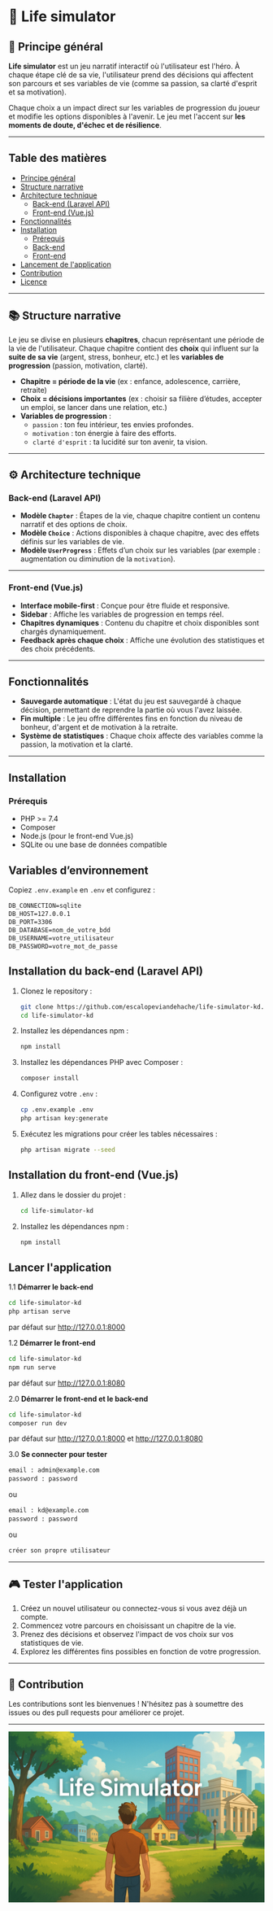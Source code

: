 # 🌌 Life simulator

## 🧩 Principe général

**Life simulator** est un jeu narratif interactif où l'utilisateur est l'héro. À chaque étape clé de sa vie, l'utilisateur prend des décisions qui affectent son parcours et ses variables de vie (comme sa passion, sa clarté d'esprit et sa motivation).

Chaque choix a un impact direct sur les variables de progression du joueur et modifie les options disponibles à l'avenir. Le jeu met l'accent sur **les moments de doute, d'échec et de résilience**.

---

## Table des matières
- [Principe général](#principe-général)
- [Structure narrative](#structure-narrative)
- [Architecture technique](#architecture-technique)
  - [Back-end (Laravel API)](#back-end-laravel-api)
  - [Front-end (Vue.js)](#front-end-vuejs)
- [Fonctionnalités](#fonctionnalités)
- [Installation](#installation)
  - [Prérequis](#prérequis)
  - [Back-end](#installation-du-back-end-laravel-api)
  - [Front-end](#installation-du-front-end-vuejs)
- [Lancement de l'application](#lancer-lapplication)
- [Contribution](#contribution)
- [Licence](#licence)


---

## 📚 Structure narrative

Le jeu se divise en plusieurs **chapitres**, chacun représentant une période de la vie de l'utilisateur. Chaque chapitre contient des **choix** qui influent sur la **suite de sa vie** (argent, stress, bonheur, etc.) et les **variables de progression** (passion, motivation, clarté).

- **Chapitre = période de la vie** (ex : enfance, adolescence, carrière, retraite)
- **Choix = décisions importantes** (ex : choisir sa filière d’études, accepter un emploi, se lancer dans une relation, etc.)
- **Variables de progression** :
  - `passion` : ton feu intérieur, tes envies profondes.
  - `motivation` : ton énergie à faire des efforts.
  - `clarté d'esprit` : ta lucidité sur ton avenir, ta vision.

---

## ⚙️ Architecture technique

### Back-end (Laravel API)

- **Modèle `Chapter`** : Étapes de la vie, chaque chapitre contient un contenu narratif et des options de choix.
- **Modèle `Choice`** : Actions disponibles à chaque chapitre, avec des effets définis sur les variables de vie.
- **Modèle `UserProgress`** : Effets d’un choix sur les variables (par exemple : augmentation ou diminution de la `motivation`).

---

### Front-end (Vue.js)

- **Interface mobile-first** : Conçue pour être fluide et responsive.
- **Sidebar** : Affiche les variables de progression en temps réel.
- **Chapitres dynamiques** : Contenu du chapitre et choix disponibles sont chargés dynamiquement.
- **Feedback après chaque choix** : Affiche une évolution des statistiques et des choix précédents.

---

## Fonctionnalités

- **Sauvegarde automatique** : L'état du jeu est sauvegardé à chaque décision, permettant de reprendre la partie où vous l'avez laissée.
- **Fin multiple** : Le jeu offre différentes fins en fonction du niveau de bonheur, d'argent et de motivation à la retraite.
- **Système de statistiques** : Chaque choix affecte des variables comme la passion, la motivation et la clarté.

---

## Installation

### Prérequis

- PHP >= 7.4
- Composer
- Node.js (pour le front-end Vue.js)
- SQLite ou une base de données compatible

## Variables d’environnement

Copiez `.env.example` en `.env` et configurez :

```dotenv
DB_CONNECTION=sqlite
DB_HOST=127.0.0.1
DB_PORT=3306
DB_DATABASE=nom_de_votre_bdd
DB_USERNAME=votre_utilisateur
DB_PASSWORD=votre_mot_de_passe
```

## Installation du back-end (Laravel API)

1. Clonez le repository :

    ```bash
    git clone https://github.com/escalopeviandehache/life-simulator-kd.git
    cd life-simulator-kd
    ```

2. Installez les dépendances npm :

    ```bash
    npm install
    ```

3. Installez les dépendances PHP avec Composer :

    ```bash
    composer install
    ```

4. Configurez votre `.env` :

    ```bash
    cp .env.example .env
    php artisan key:generate
    ```

5. Exécutez les migrations pour créer les tables nécessaires :

    ```bash
    php artisan migrate --seed
    ```

## Installation du front-end (Vue.js)

1. Allez dans le dossier du projet :

    ```bash
    cd life-simulator-kd
    ```

2. Installez les dépendances npm :

    ```bash
    npm install
    ```

## Lancer l'application

1.1 **Démarrer le back-end**  
   ```bash
   cd life-simulator-kd
   php artisan serve
   ```  
   par défaut sur http://127.0.0.1:8000

1.2 **Démarrer le front-end**  
   ```bash
   cd life-simulator-kd
   npm run serve
   ```  
   par défaut sur http://127.0.0.1:8080

2.0 **Démarrer le front-end et le back-end**  
   ```bash
   cd life-simulator-kd
   composer run dev
   ```  
   par défaut sur http://127.0.0.1:8000 et http://127.0.0.1:8080

3.0 **Se connecter pour tester**
```bash
email : admin@example.com
password : password
```
ou 
```bash
email : kd@example.com
password : password
```
ou
```bash
créer son propre utilisateur
```
---

## 🎮 Tester l'application

1. Créez un nouvel utilisateur ou connectez-vous si vous avez déjà un compte.
2. Commencez votre parcours en choisissant un chapitre de la vie.
3. Prenez des décisions et observez l'impact de vos choix sur vos statistiques de vie.
4. Explorez les différentes fins possibles en fonction de votre progression.


---

## 📝 Contribution

Les contributions sont les bienvenues ! N'hésitez pas à soumettre des issues ou des pull requests pour améliorer ce projet.

---

![Life Simulator](./public/images/LifeSimulator.PNG)
